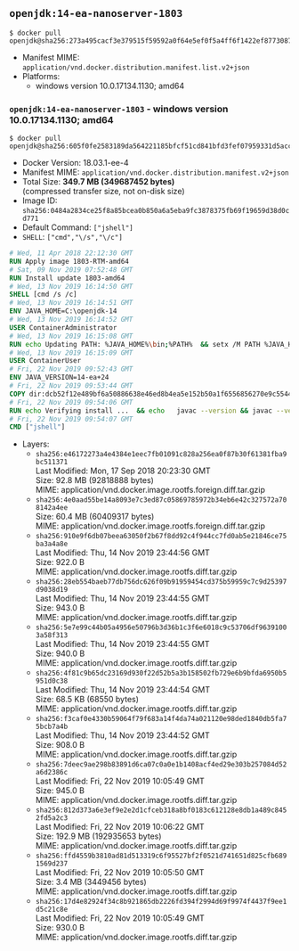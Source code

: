 ## `openjdk:14-ea-nanoserver-1803`

```console
$ docker pull openjdk@sha256:273a495cacf3e379515f59592a0f64e5ef0f5a4ff6f1422ef8773087914699c2
```

-	Manifest MIME: `application/vnd.docker.distribution.manifest.list.v2+json`
-	Platforms:
	-	windows version 10.0.17134.1130; amd64

### `openjdk:14-ea-nanoserver-1803` - windows version 10.0.17134.1130; amd64

```console
$ docker pull openjdk@sha256:605f0fe2583189da564221185bfcf51cd841bfd3fef07959331d5accd5825cc2
```

-	Docker Version: 18.03.1-ee-4
-	Manifest MIME: `application/vnd.docker.distribution.manifest.v2+json`
-	Total Size: **349.7 MB (349687452 bytes)**  
	(compressed transfer size, not on-disk size)
-	Image ID: `sha256:0484a2834ce25f8a85bcea0b850a6a5eba9fc3878375fb69f19659d38d0cd771`
-	Default Command: `["jshell"]`
-	`SHELL`: `["cmd","\/s","\/c"]`

```dockerfile
# Wed, 11 Apr 2018 22:12:30 GMT
RUN Apply image 1803-RTM-amd64
# Sat, 09 Nov 2019 07:52:48 GMT
RUN Install update 1803-amd64
# Wed, 13 Nov 2019 16:14:50 GMT
SHELL [cmd /s /c]
# Wed, 13 Nov 2019 16:14:51 GMT
ENV JAVA_HOME=C:\openjdk-14
# Wed, 13 Nov 2019 16:14:52 GMT
USER ContainerAdministrator
# Wed, 13 Nov 2019 16:15:08 GMT
RUN echo Updating PATH: %JAVA_HOME%\bin;%PATH% 	&& setx /M PATH %JAVA_HOME%\bin;%PATH%
# Wed, 13 Nov 2019 16:15:09 GMT
USER ContainerUser
# Fri, 22 Nov 2019 09:52:43 GMT
ENV JAVA_VERSION=14-ea+24
# Fri, 22 Nov 2019 09:53:44 GMT
COPY dir:dcb52f12e489bf6a50886638e46ed8b4ea5e152b50a1f6556856270e9c554485 in C:\openjdk-14 
# Fri, 22 Nov 2019 09:54:06 GMT
RUN echo Verifying install ... 	&& echo   javac --version && javac --version 	&& echo   java --version && java --version
# Fri, 22 Nov 2019 09:54:07 GMT
CMD ["jshell"]
```

-	Layers:
	-	`sha256:e46172273a4e4384e1eec7fb01091c828a256ea0f87b30f61381fba9bc511371`  
		Last Modified: Mon, 17 Sep 2018 20:23:30 GMT  
		Size: 92.8 MB (92818888 bytes)  
		MIME: application/vnd.docker.image.rootfs.foreign.diff.tar.gzip
	-	`sha256:4e0aad55be14a8093e7c3ed87c05869785972b34eb6e42c327572a708142a4ee`  
		Size: 60.4 MB (60409317 bytes)  
		MIME: application/vnd.docker.image.rootfs.foreign.diff.tar.gzip
	-	`sha256:910e9f6db07beea63050f2b67f8dd92c4f944cc7fd0ab5e21846ce75ba3a4a8e`  
		Last Modified: Thu, 14 Nov 2019 23:44:56 GMT  
		Size: 922.0 B  
		MIME: application/vnd.docker.image.rootfs.diff.tar.gzip
	-	`sha256:28eb554baeb77db756dc626f09b91959454cd375b59959c7c9d25397d9038d19`  
		Last Modified: Thu, 14 Nov 2019 23:44:55 GMT  
		Size: 943.0 B  
		MIME: application/vnd.docker.image.rootfs.diff.tar.gzip
	-	`sha256:5e7e99c44b05a4956e50796b3d36b1c3f6e6018c9c53706df96391003a58f313`  
		Last Modified: Thu, 14 Nov 2019 23:44:55 GMT  
		Size: 940.0 B  
		MIME: application/vnd.docker.image.rootfs.diff.tar.gzip
	-	`sha256:4f81c9b65dc23169d930f22d52b5a3b158502fb729e6b9bfda6950b5951d0c38`  
		Last Modified: Thu, 14 Nov 2019 23:44:54 GMT  
		Size: 68.5 KB (68550 bytes)  
		MIME: application/vnd.docker.image.rootfs.diff.tar.gzip
	-	`sha256:f3caf0e4330b59064f79f683a14f4da74a021120e98ded1840db5fa75bcb7a4b`  
		Last Modified: Thu, 14 Nov 2019 23:44:52 GMT  
		Size: 908.0 B  
		MIME: application/vnd.docker.image.rootfs.diff.tar.gzip
	-	`sha256:7deec9ae298b83891d6ca07c0a0e1b1408acf4ed29e303b257084d52a6d2386c`  
		Last Modified: Fri, 22 Nov 2019 10:05:49 GMT  
		Size: 945.0 B  
		MIME: application/vnd.docker.image.rootfs.diff.tar.gzip
	-	`sha256:812d373a6e3ef9e2e2d1cfceb318a8bf0183c612128e8db1a489c8452fd5a2c3`  
		Last Modified: Fri, 22 Nov 2019 10:06:22 GMT  
		Size: 192.9 MB (192935653 bytes)  
		MIME: application/vnd.docker.image.rootfs.diff.tar.gzip
	-	`sha256:ffd4559b3810ad81d513319c6f95527bf2f0521d741651d825cfb6891569d237`  
		Last Modified: Fri, 22 Nov 2019 10:05:50 GMT  
		Size: 3.4 MB (3449456 bytes)  
		MIME: application/vnd.docker.image.rootfs.diff.tar.gzip
	-	`sha256:17d4e82924f34c8b921865db2226fd394f2994d69f9974f4437f9ee1d5c21c8e`  
		Last Modified: Fri, 22 Nov 2019 10:05:49 GMT  
		Size: 930.0 B  
		MIME: application/vnd.docker.image.rootfs.diff.tar.gzip

